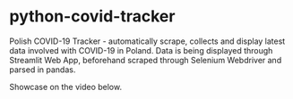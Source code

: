 # python-covid-tracker
Polish COVID-19 Tracker - automatically scrape, collects and display latest data involved with COVID-19 in Poland.
Data is being displayed through Streamlit Web App, beforehand scraped through Selenium Webdriver and parsed in pandas.

Showcase on the video below.

